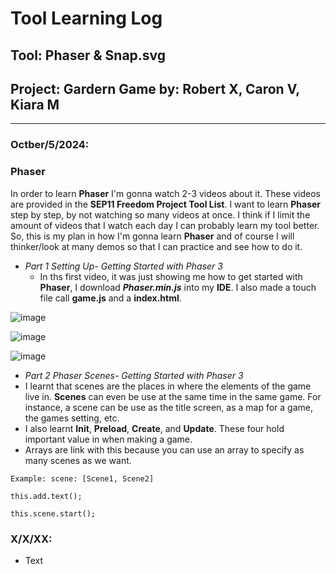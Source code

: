 # Tool Learning Log

## Tool: **Phaser & Snap.svg**

## Project: **Gardern Game by: Robert X, Caron V, Kiara M**

---

### Octber/5/2024:
### Phaser

In order to learn **Phaser** I'm gonna watch 2-3 videos about it. These videos are provided in the **SEP11 Freedom Project Tool List**. I want to learn **Phaser** step by step, by not watching so many videos at once. I think if I limit the amount of videos that I watch each day I can probably learn my tool better. So, this is my plan in how I'm gonna learn **Phaser** and of course I will thinker/look at many demos so that I can practice and see how to do it. 

* _Part 1 Setting Up- Getting Started with Phaser 3_
  * In ths first video, it was just showing me how to get started with **Phaser**, I download **_Phaser.min.js_** into my **IDE**. I also made a touch file call **game.js** and a **index.html**.

![image](https://github.com/user-attachments/assets/0302fd2c-6c6c-4fed-bd8c-8a806d19d077)

![image](https://github.com/user-attachments/assets/6185c054-d428-41b8-b0bc-1db44c8b0e72)

![image](https://github.com/user-attachments/assets/1a983ce6-17a0-4e0d-86a6-c78741a4747f)

* _Part 2 Phaser Scenes- Getting Started with Phaser 3_
 * I learnt that scenes are the places in where the elements of the game live in. **Scenes** can even be use at the same time in the same game. For instance, a scene can be use as the title screen, as a map for a game, the games setting, etc.
 * I also learnt **Init**, **Preload**, **Create**, and **Update**. These four hold important value in when making a game.
 * Arrays are link with this because you can use an array to specify as many scenes as we want.

```
Example: scene: [Scene1, Scene2]
```
```
this.add.text();

this.scene.start();
```



### X/X/XX:
* Text


<!-- 
* Links you used today (websites, videos, etc)
* Things you tried, progress you made, etc
* Challenges, a-ha moments, etc
* Questions you still have
* What you're going to try next
-->
